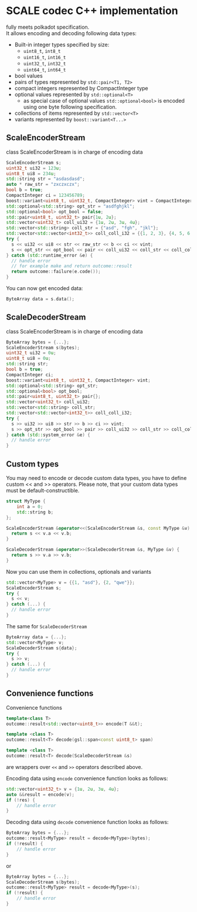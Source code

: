 # SCALE codec C++ implementation
fully meets polkadot specification.\
It allows encoding and decoding following data types:
* Built-in integer types specified by size:
    * ```uint8_t```, ```int8_t```
    * ```uint16_t```, ```int16_t```
    * ```uint32_t```, ```int32_t```
    * ```uint64_t```, ```int64_t```
* bool values
* pairs of types represented by ```std::pair<T1, T2>```
* compact integers represented by CompactInteger type
* optional values represented by ```std::optional<T>```
    * as special case of optional values ```std::optional<bool>``` is encoded using one byte following specification.
* collections of items represented by ```std::vector<T>```
* variants represented by ```boost::variant<T...>```

## ScaleEncoderStream
class ScaleEncoderStream is in charge of encoding data

```c++
ScaleEncoderStream s;
uint32_t ui32 = 123u;
uint8_t ui8 = 234u;
std::string str = "asdasdasd";
auto * raw_str = "zxczxczx";
bool b = true;
CompactInteger ci = 123456789;
boost::variant<uint8_t, uint32_t, CompactInteger> vint = CompactInteger(12345);
std::optional<std::string> opt_str = "asdfghjkl";
std::optional<bool> opt_bool = false;
std::pair<uint8_t, uint32_t> pair{1u, 2u};
std::vector<uint32_t> coll_ui32 = {1u, 2u, 3u, 4u};
std::vector<std::string> coll_str = {"asd", "fgh", "jkl"};
std::vector<std::vector<int32_t>> coll_coll_i32 = {{1, 2, 3}, {4, 5, 6, 7}};
try {
  s << ui32 << ui8 << str << raw_str << b << ci << vint;
  s << opt_str << opt_bool << pair << coll_ui32 << coll_str << coll_coll_i32;
} catch (std::runtime_error &e) {
  // handle error
  // for example make and return outcome::result
  return outcome::failure(e.code());
}
```
You can now get encoded data:
```c++
ByteArray data = s.data();
```

## ScaleDecoderStream
class ScaleEncoderStream is in charge of encoding data

```c++
ByteArray bytes = {...};
ScaleEncoderStream s(bytes);
uint32_t ui32 = 0u;
uint8_t ui8 = 0u;
std::string str;
bool b = true;
CompactInteger ci;
boost::variant<uint8_t, uint32_t, CompactInteger> vint;
std::optional<std::string> opt_str;
std::optional<bool> opt_bool;
std::pair<uint8_t, uint32_t> pair{};
std::vector<uint32_t> coll_ui32;
std::vector<std::string> coll_str;
std::vector<std::vector<int32_t>> coll_coll_i32;
try {
  s >> ui32 >> ui8 >> str >> b >> ci >> vint;
  s >> opt_str >> opt_bool >> pair >> coll_ui32 >> coll_str >> coll_coll_i32;
} catch (std::system_error &e) {
  // handle error
}
```

## Custom types
You may need to encode or decode custom data types, you have to define custom << and >> operators.
Please note, that your custom data types must be default-constructible.
```c++
struct MyType {
    int a = 0;
    std::string b;
};

ScaleEncoderStream &operator<<(ScaleEncoderStream &s, const MyType &v) {
  return s << v.a << v.b;
}

ScaleDecoderStream &operator>>(ScaleDecoderStream &s, MyType &v) {
  return s >> v.a >> v.b;
}
```
Now you can use them in collections, optionals and variants
```c++
std::vector<MyType> v = {{1, "asd"}, {2, "qwe"}};
ScaleEncoderStream s;
try { 
  s << v;
} catch (...) {
  // handle error
}
```
The same for ```ScaleDecoderStream```
```c++
ByteArray data = {...};
std::vector<MyType> v;
ScaleDecoderStream s{data};
try {
  s >> v;
} catch (...) {
  // handle error
}
```

## Convenience functions
Convenience functions 
```c++
template<class T> 
outcome::result<std::vector<uint8_t>> encode(T &&t);

template <class T>
outcome::result<T> decode(gsl::span<const uint8_t> span)

template <class T>
outcome::result<T> decode(ScaleDecoderStream &s)  
```
are wrappers over ```<<``` and ```>>``` operators described above.

Encoding data using ```encode``` convenience function looks as follows:
```c++
std::vector<uint32_t> v = {1u, 2u, 3u, 4u};
auto &&result = encode(v);
if (!res) {
    // handle error
}
```

Decoding data using ```decode``` convenience function looks as follows:

```c++
ByteArray bytes = {...};
outcome::result<MyType> result = decode<MyType>(bytes);
if (!result) {
    // handle error
}
```
or
```c++
ByteArray bytes = {...};
ScaleDecoderStream s(bytes);
outcome::result<MyType> result = decode<MyType>(s);
if (!result) {
    // handle error
}
```

